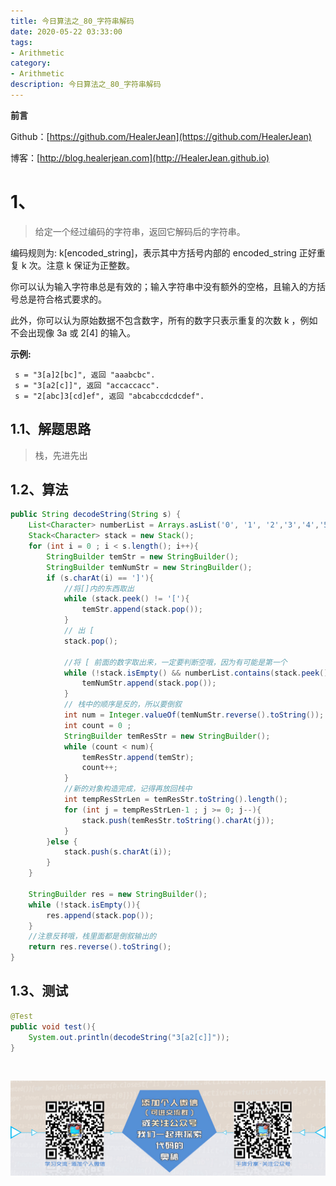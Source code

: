 ```yaml
---
title: 今日算法之_80_字符串解码
date: 2020-05-22 03:33:00
tags: 
- Arithmetic
category: 
- Arithmetic
description: 今日算法之_80_字符串解码
---
```


**前言**     

 Github：[https://github.com/HealerJean](https://github.com/HealerJean)         

 博客：[http://blog.healerjean.com](http://HealerJean.github.io)          



# 1、
>  给定一个经过编码的字符串，返回它解码后的字符串。    

 编码规则为: k[encoded_string]，表示其中方括号内部的 encoded_string 正好重复 k 次。注意 k 保证为正整数。   

 你可以认为输入字符串总是有效的；输入字符串中没有额外的空格，且输入的方括号总是符合格式要求的。    

 此外，你可以认为原始数据不包含数字，所有的数字只表示重复的次数 k ，例如不会出现像 3a 或 2[4] 的输入。

 **示例:**

```
 s = "3[a]2[bc]", 返回 "aaabcbc".
 s = "3[a2[c]]", 返回 "accaccacc".
 s = "2[abc]3[cd]ef", 返回 "abcabccdcdcdef".
```



## 1.1、解题思路 

> 栈，先进先出



## 1.2、算法

```java
public String decodeString(String s) {
    List<Character> numberList = Arrays.asList('0', '1', '2','3','4','5','6','7','8','9');
    Stack<Character> stack = new Stack();
    for (int i = 0 ; i < s.length(); i++){
        StringBuilder temStr = new StringBuilder();
        StringBuilder temNumStr = new StringBuilder();
        if (s.charAt(i) == ']'){
            //将[]内的东西取出
            while (stack.peek() != '['){
                temStr.append(stack.pop());
            }
            // 出 [
            stack.pop();

            //将 [ 前面的数字取出来，一定要判断空哦，因为有可能是第一个
            while (!stack.isEmpty() && numberList.contains(stack.peek())){
                temNumStr.append(stack.pop());
            }
            // 栈中的顺序是反的，所以要倒叙
            int num = Integer.valueOf(temNumStr.reverse().toString());
            int count = 0 ;
            StringBuilder temResStr = new StringBuilder();
            while (count < num){
                temResStr.append(temStr);
                count++;
            }
            //新的对象构造完成，记得再放回栈中
            int tempResStrLen = temResStr.toString().length();
            for (int j = tempResStrLen-1 ; j >= 0; j--){
                stack.push(temResStr.toString().charAt(j));
            }
        }else {
            stack.push(s.charAt(i));
        }
    }

    StringBuilder res = new StringBuilder();
    while (!stack.isEmpty()){
        res.append(stack.pop());
    }
    //注意反转哦，栈里面都是倒叙输出的
    return res.reverse().toString();
}
```




## 1.3、测试 

```java
@Test
public void test(){
    System.out.println(decodeString("3[a2[c]]"));
}
```



​          

![ContactAuthor](https://raw.githubusercontent.com/HealerJean/HealerJean.github.io/master/assets/img/artical_bottom.jpg)



<link rel="stylesheet" href="https://unpkg.com/gitalk/dist/gitalk.css">

<script src="https://unpkg.com/gitalk@latest/dist/gitalk.min.js"></script> 
<div id="gitalk-container"></div>    
 <script type="text/javascript">
    var gitalk = new Gitalk({
		clientID: `1d164cd85549874d0e3a`,
		clientSecret: `527c3d223d1e6608953e835b547061037d140355`,
		repo: `HealerJean.github.io`,
		owner: 'HealerJean',
		admin: ['HealerJean'],
		id: 'zhku8VOibd6wFx9c',
    });
    gitalk.render('gitalk-container');
</script> 

